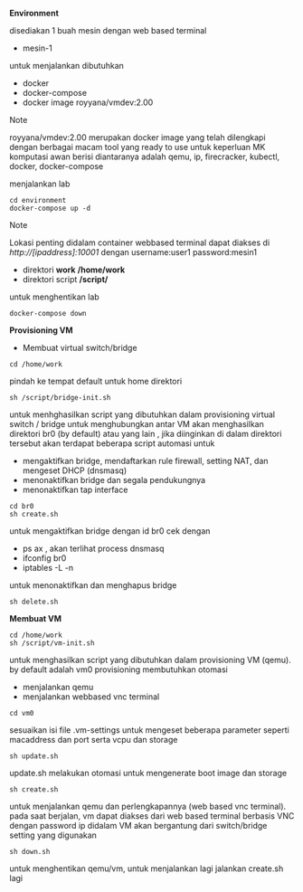 **Environment**

disediakan 1 buah mesin dengan web based terminal
- mesin-1


untuk menjalankan dibutuhkan
- docker
- docker-compose
- docker image royyana/vmdev:2.00


> [!NOTE]
> royyana/vmdev:2.00 merupakan docker image yang telah dilengkapi dengan berbagai macam tool yang ready to use untuk keperluan MK komputasi awan
> berisi diantaranya adalah qemu, ip, firecracker, kubectl, docker, docker-compose 

menjalankan lab
```
cd environment
docker-compose up -d
```

> [!NOTE] 
> Lokasi penting didalam container
> webbased terminal dapat diakses di 
> _http://[ipaddress]:10001_ dengan  username:user1 password:mesin1
> - direktori __work__  __/home/work__
> - direktori script __/script/__

untuk menghentikan lab
```
docker-compose down
```


**Provisioning VM**
- Membuat virtual switch/bridge

```
cd /home/work
```
pindah ke tempat default untuk home direktori


```
sh /script/bridge-init.sh
```
untuk menhghasilkan script yang dibutuhkan dalam provisioning virtual switch / bridge untuk menghubungkan antar VM
akan menghasilkan direktori br0 (by default) atau yang lain , jika diinginkan
di dalam direktori tersebut akan terdapat beberapa script automasi untuk
- mengaktifkan bridge, mendaftarkan rule firewall, setting NAT, dan mengeset DHCP (dnsmasq)
- menonaktifkan bridge dan segala pendukungnya
- menonaktifkan tap interface

```
cd br0
sh create.sh
```

untuk mengaktifkan bridge dengan id br0
cek dengan 
- ps ax , akan terlihat process dnsmasq
- ifconfig br0
- iptables -L -n 

untuk menonaktifkan dan menghapus bridge
```
sh delete.sh
```

**Membuat VM**
```
cd /home/work
sh /script/vm-init.sh
```
untuk menghasilkan script yang dibutuhkan dalam provisioning VM (qemu). by default adalah vm0
provisioning membutuhkan otomasi
- menjalankan qemu
- menjalankan webbased vnc terminal
```
cd vm0
```
sesuaikan isi file .vm-settings untuk mengeset beberapa parameter seperti macaddress dan port serta vcpu dan storage
```
sh update.sh 
```
update.sh melakukan otomasi untuk mengenerate boot image dan storage
```
sh create.sh
```
untuk menjalankan qemu dan perlengkapannya (web based vnc terminal). pada saat berjalan, vm dapat diakses dari web based terminal berbasis VNC dengan password
ip didalam VM akan bergantung dari switch/bridge setting yang digunakan
```
sh down.sh
```
untuk menghentikan qemu/vm, untuk menjalankan lagi jalankan create.sh lagi


